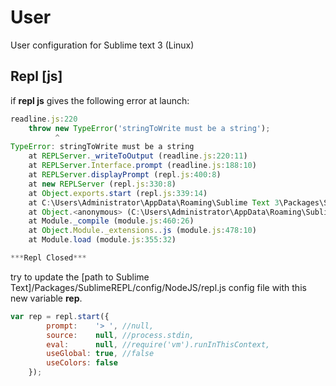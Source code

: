 # User
User configuration for Sublime text 3 (Linux)

## Repl [js]
if **repl js** gives the following error at launch:

```javascript
readline.js:220
    throw new TypeError('stringToWrite must be a string');
          ^
TypeError: stringToWrite must be a string
    at REPLServer._writeToOutput (readline.js:220:11)
    at REPLServer.Interface.prompt (readline.js:188:10)
    at REPLServer.displayPrompt (repl.js:400:8)
    at new REPLServer (repl.js:330:8)
    at Object.exports.start (repl.js:339:14)
    at C:\Users\Administrator\AppData\Roaming\Sublime Text 3\Packages\SublimeREPL\config\NodeJS\repl.js:5:20
    at Object.<anonymous> (C:\Users\Administrator\AppData\Roaming\Sublime Text 3\Packages\SublimeREPL\config\NodeJS\repl.js:38:3)
    at Module._compile (module.js:460:26)
    at Object.Module._extensions..js (module.js:478:10)
    at Module.load (module.js:355:32)

***Repl Closed***
```
try to update the [path to Sublime Text]/Packages/SublimeREPL/config/NodeJS/repl.js config file with this new variable **rep**.
```javascript
var rep = repl.start({
        prompt:    '> ', //null,
        source:    null, //process.stdin,
        eval:      null, //require('vm').runInThisContext,
        useGlobal: true, //false
        useColors: false
    });
```
